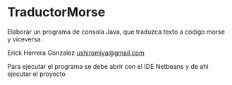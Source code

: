 # TraductorMorse
Elaborar un programa de consola Java, que traduzca texto a código morse y viceversa.

Erick Herrera Gonzalez   ushiromiya@gmail.com

Para ejecutar el programa se debe abrir con el IDE Netbeans y de ahi ejecutar el proyecto
